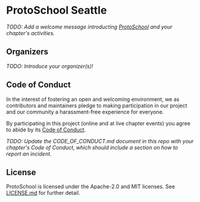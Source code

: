 # ProtoSchool Seattle

_TODO: Add a welcome message introducting [ProtoSchool](https://proto.school) and your chapter's activities._

## Organizers

_TODO: Introduce your organizer(s)!_

## Code of Conduct

In the interest of fostering an open and welcoming environment, we as
contributors and maintainers pledge to making participation in our project and
our community a harassment-free experience for everyone.

By participating in this project (online and at live chapter events) you agree to abide by its [Code of Conduct](./CODE_OF_CONDUCT.md).

_TODO: Update the CODE_OF_CONDUCT.md document in this repo with your chapter's Code of Conduct, which should include a section on how to report an incident._

## License

ProtoSchool is licensed under the Apache-2.0 and MIT licenses. See [LICENSE.md](https://github.com/protoschool/seattle/blob/master/LICENSE.md) for further detail.
